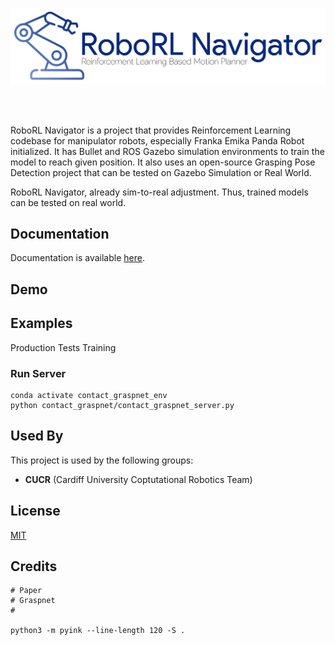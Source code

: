 ![Logo](assets/documentation/logo.png)

<br>
<br>

RoboRL Navigator is a project that provides Reinforcement Learning codebase for 
manipulator robots, especially Franka Emika Panda Robot initialized.
It has Bullet and ROS Gazebo simulation environments to train the model
to reach given position. It also uses an open-source Grasping Pose Detection project
that can be tested on Gazebo Simulation or Real World.

RoboRL Navigator, already sim-to-real adjustment. Thus, trained models can be tested on
real world.

## Documentation

Documentation is available [here](assets/documentation/documentation.md).

## Demo


## Examples

Production
Tests
Training

### Run Server
```shell
conda activate contact_graspnet_env
python contact_graspnet/contact_graspnet_server.py
```

## Used By

This project is used by the following groups:

- **CUCR** (Cardiff University Coptutational Robotics Team)



## License

[MIT](https://choosealicense.com/licenses/mit/)


## Credits
```shell
# Paper
# Graspnet
# 

python3 -m pyink --line-length 120 -S .

```